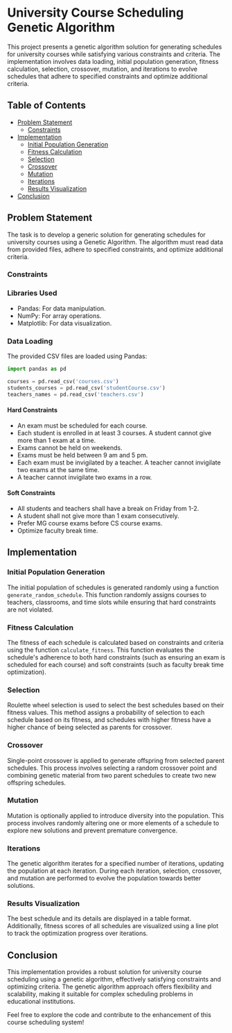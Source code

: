 # University Course Scheduling Genetic Algorithm

This project presents a genetic algorithm solution for generating schedules for university courses while satisfying various constraints and criteria. The implementation involves data loading, initial population generation, fitness calculation, selection, crossover, mutation, and iterations to evolve schedules that adhere to specified constraints and optimize additional criteria.

## Table of Contents
- [Problem Statement](#problem-statement)
    - [Constraints](#constraints)
- [Implementation](#implementation)
    - [Initial Population Generation](#initial-population-generation)
    - [Fitness Calculation](#fitness-calculation)
    - [Selection](#selection)
    - [Crossover](#crossover)
    - [Mutation](#mutation)
    - [Iterations](#iterations)
    - [Results Visualization](#results-visualization)
- [Conclusion](#conclusion)

## Problem Statement

The task is to develop a generic solution for generating schedules for university courses using a Genetic Algorithm. The algorithm must read data from provided files, adhere to specified constraints, and optimize additional criteria.

### Constraints
### Libraries Used

- Pandas: For data manipulation.
- NumPy: For array operations.
- Matplotlib: For data visualization.

### Data Loading

The provided CSV files are loaded using Pandas:

```python
import pandas as pd

courses = pd.read_csv('courses.csv')
students_courses = pd.read_csv('studentCourse.csv')
teachers_names = pd.read_csv('teachers.csv')
```
#### Hard Constraints

- An exam must be scheduled for each course.
- Each student is enrolled in at least 3 courses. A student cannot give more than 1 exam at a time.
- Exams cannot be held on weekends.
- Exams must be held between 9 am and 5 pm.
- Each exam must be invigilated by a teacher. A teacher cannot invigilate two exams at the same time.
- A teacher cannot invigilate two exams in a row.

#### Soft Constraints

- All students and teachers shall have a break on Friday from 1-2.
- A student shall not give more than 1 exam consecutively.
- Prefer MG course exams before CS course exams.
- Optimize faculty break time.

## Implementation

### Initial Population Generation

The initial population of schedules is generated randomly using a function `generate_random_schedule`. This function randomly assigns courses to teachers, classrooms, and time slots while ensuring that hard constraints are not violated.

### Fitness Calculation

The fitness of each schedule is calculated based on constraints and criteria using the function `calculate_fitness`. This function evaluates the schedule's adherence to both hard constraints (such as ensuring an exam is scheduled for each course) and soft constraints (such as faculty break time optimization).

### Selection

Roulette wheel selection is used to select the best schedules based on their fitness values. This method assigns a probability of selection to each schedule based on its fitness, and schedules with higher fitness have a higher chance of being selected as parents for crossover.

### Crossover

Single-point crossover is applied to generate offspring from selected parent schedules. This process involves selecting a random crossover point and combining genetic material from two parent schedules to create two new offspring schedules.

### Mutation

Mutation is optionally applied to introduce diversity into the population. This process involves randomly altering one or more elements of a schedule to explore new solutions and prevent premature convergence.

### Iterations

The genetic algorithm iterates for a specified number of iterations, updating the population at each iteration. During each iteration, selection, crossover, and mutation are performed to evolve the population towards better solutions.

### Results Visualization

The best schedule and its details are displayed in a table format. Additionally, fitness scores of all schedules are visualized using a line plot to track the optimization progress over iterations.

## Conclusion

This implementation provides a robust solution for university course scheduling using a genetic algorithm, effectively satisfying constraints and optimizing criteria. The genetic algorithm approach offers flexibility and scalability, making it suitable for complex scheduling problems in educational institutions.

Feel free to explore the code and contribute to the enhancement of this course scheduling system!
